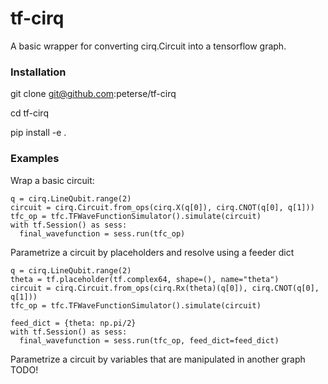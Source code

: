 # tf-cirq

A basic wrapper for converting cirq.Circuit into a tensorflow graph.

### Installation
git clone git@github.com:peterse/tf-cirq

cd tf-cirq

pip install -e .

### Examples

Wrap a basic circuit:
```
q = cirq.LineQubit.range(2)
circuit = cirq.Circuit.from_ops(cirq.X(q[0]), cirq.CNOT(q[0], q[1]))
tfc_op = tfc.TFWaveFunctionSimulator().simulate(circuit)
with tf.Session() as sess:
  final_wavefunction = sess.run(tfc_op)
```

Parametrize a circuit by placeholders and resolve using a feeder dict
```
q = cirq.LineQubit.range(2)
theta = tf.placeholder(tf.complex64, shape=(), name="theta")
circuit = cirq.Circuit.from_ops(cirq.Rx(theta)(q[0]), cirq.CNOT(q[0], q[1]))
tfc_op = tfc.TFWaveFunctionSimulator().simulate(circuit)

feed_dict = {theta: np.pi/2}
with tf.Session() as sess:
  final_wavefunction = sess.run(tfc_op, feed_dict=feed_dict)
```

Parametrize a circuit by variables that are manipulated in another graph
TODO!
